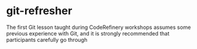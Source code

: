 # git-refresher

The first Git lesson taught during CodeRefinery workshops assumes some previous
experience with Git, and it is strongly recommended that participants carefully 
go through 